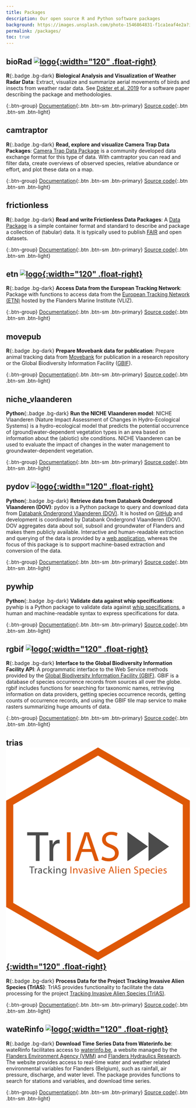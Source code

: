 ```yaml
---
title: Packages
description: Our open source R and Python software packages
background: https://images.unsplash.com/photo-1546864831-f1ca1eaf4e2a?ixlib=rb-1.2.1&ixid=eyJhcHBfaWQiOjEyMDd9&auto=format&fit=crop&w=1500&q=80
permalink: /packages/
toc: true
---
```


[biorad]: http://adokter.github.io/bioRad
[biorad_github]: https://github.com/adokter/bioRad
[biorad_logo]: https://raw.githubusercontent.com/adokter/bioRad/master/man/figures/logo.png

[camtraptor]: https://inbo.github.io/camtraptor/
[camtraptor_github]: https://github.com/inbo/camtraptor

[frictionless]: https://docs.ropensci.org/frictionless/
[frictionless_github]: https://github.com/frictionlessdata/frictionless-r

[etn]: https://inbo.github.io/etn/
[etn_github]: https://github.com/inbo/etn
[etn_logo]: https://raw.githubusercontent.com/inbo/etn/main/man/figures/logo.png

[movepub]: https://inbo.github.io/movepub/
[movepub_github]: https://github.com/inbo/movepub/

[niche_vlaanderen]: https://inbo.github.io/niche_vlaanderen/
[niche_vlaanderen_github]: https://github.com/inbo/niche_vlaanderen

[pydov]: https://pydov.readthedocs.io/
[pydov_github]: https://github.com/DOV-Vlaanderen/pydov
[pydov_logo]: https://raw.githubusercontent.com/DOV-Vlaanderen/pydov/master/docs/_static/img/logo.png

[pywhip]: https://inbo.github.io/pywhip/
[pywhip_github]: https://github.com/inbo/pywhip

[rgbif]: https://docs.ropensci.org/rgbif/
[rgbif_github]: https://github.com/ropensci/rgbif 
[rgbif_logo]: https://raw.githubusercontent.com/ropensci/rgbif/master/man/figures/logo.png

[trias]: https://trias-project.github.io/trias
[trias_github]: https://github.com/trias-project/trias
[trias_logo]: https://raw.githubusercontent.com/trias-project/trias/main/man/figures/logo.png

[waterinfo]: https://docs.ropensci.org/wateRinfo/
[waterinfo_github]: https://github.com/ropensci/wateRinfo
[waterinfo_logo]: https://raw.githubusercontent.com/ropensci/wateRinfo/main/man/figures/logo.png

<!--
### title [![logo][pkg_logo]{:width="120" .float-right}][pkg]

**R**{:.badge .bg-dark} **pkg title**: pkg description

{:.btn-group}
[Documentation][pkg]{:.btn .btn-sm .btn-primary}
[Source code][pkg_github]{:.btn .btn-sm .btn-light}
-->

## bioRad [![logo][biorad_logo]{:width="120" .float-right}][biorad]

**R**{:.badge .bg-dark} **Biological Analysis and Visualization of Weather Radar Data**: Extract, visualize and summarize aerial movements of birds and insects from weather radar data. See [Dokter et al. 2019](https://doi.org/10.1111/ecog.04028) for a software paper describing the package and methodologies.

{:.btn-group}
[Documentation][biorad]{:.btn .btn-sm .btn-primary}
[Source code][biorad_github]{:.btn .btn-sm .btn-light}

## camtraptor

**R**{:.badge .bg-dark} **Read, explore and visualize Camera Trap Data Packages**: [Camera Trap Data Package](https://tdwg.github.io/camtrap-dp/) is a community developed data exchange format for this type of data. With camtraptor you can read and filter data, create overviews of observed species, relative abundance or effort, and plot these data on a map.

{:.btn-group}
[Documentation][camtraptor]{:.btn .btn-sm .btn-primary}
[Source code][camtraptor_github]{:.btn .btn-sm .btn-light}

## frictionless

**R**{:.badge .bg-dark} **Read and write Frictionless Data Packages**: A [Data Package](https://specs.frictionlessdata.io/data-package/) is a simple container format and standard to describe and package a collection of (tabular) data. It is typically used to publish [FAIR](https://www.go-fair.org/fair-principles/) and open datasets.

{:.btn-group}
[Documentation][frictionless]{:.btn .btn-sm .btn-primary}
[Source code][frictionless_github]{:.btn .btn-sm .btn-light}

## etn [![logo][etn_logo]{:width="120" .float-right}][etn]

**R**{:.badge .bg-dark} **Access Data from the European Tracking Network**: Package with functions to access data from the [European Tracking Network (ETN)](http://www.lifewatch.be/etn/) hosted by the Flanders Marine Institute (VLIZ).

{:.btn-group}
[Documentation][etn]{:.btn .btn-sm .btn-primary}
[Source code][etn_github]{:.btn .btn-sm .btn-light}

## movepub

**R**{:.badge .bg-dark} **Prepare Movebank data for publication**: Prepare animal tracking data from [Movebank](<https://movebank.org>) for publication in a research repository or the Global Biodiversity Information Facility ([GBIF](https://www.gbif.org)).

{:.btn-group}
[Documentation][movepub]{:.btn .btn-sm .btn-primary}
[Source code][movepub_github]{:.btn .btn-sm .btn-light}

## niche_vlaanderen

**Python**{:.badge .bg-dark} **Run the NICHE Vlaanderen model**: NICHE Vlaanderen (Nature Impact Assessment of Changes in Hydro-Ecological Systems) is a hydro-ecological model that predicts the potential occurrence of (ground)water-dependent vegetation types in an area based on information about the (abiotic) site conditions. NICHE Vlaanderen can be used to evaluate the impact of changes in the water management to groundwater-dependent vegetation.

{:.btn-group}
[Documentation][niche_vlaanderen]{:.btn .btn-sm .btn-primary}
[Source code][niche_vlaanderen_github]{:.btn .btn-sm .btn-light}

## pydov [![logo][pydov_logo]{:width="120" .float-right}][pydov]

**Python**{:.badge .bg-dark} **Retrieve data from Databank Ondergrond Vlaanderen (DOV)**: pydov is a Python package to query and download data from [Databank Ondergrond Vlaanderen (DOV)](https://www.dov.vlaanderen.be). It is hosted on [GitHub](https://github.com/DOV-Vlaanderen/pydov) and development is coordinated by Databank Ondergrond Vlaanderen (DOV). DOV aggregates data about soil, subsoil and groundwater of Flanders and makes them publicly available. Interactive and human-readable extraction and querying of the data is provided by a [web application](https://www.dov.vlaanderen.be/portaal/?module=verkenner#ModulePage), whereas the focus of this package is to support machine-based extraction and conversion of the data.

{:.btn-group}
[Documentation][pydov]{:.btn .btn-sm .btn-primary}
[Source code][pydov_github]{:.btn .btn-sm .btn-light}

## pywhip

**Python**{:.badge .bg-dark} **Validate data against whip specifications**: pywhip is a Python package to validate data against [whip specifications](https://github.com/inbo/whip), a human and machine-readable syntax to express specifications for data.

{:.btn-group}
[Documentation][pywhip]{:.btn .btn-sm .btn-primary}
[Source code][pywhip_github]{:.btn .btn-sm .btn-light}

## rgbif [![logo][rgbif_logo]{:width="120" .float-right}][rgbif]

**R**{:.badge .bg-dark} **Interface to the Global Biodiversity Information Facility API**: A programmatic interface to the Web Service methods provided by the [Global Biodiversity Information Facility (GBIF)](https://www.gbif.org/developer/summary). GBIF is a database of species occurrence records from sources all over the globe. rgbif includes functions for searching for taxonomic names, retrieving information on data providers, getting species occurrence records, getting counts of occurrence records, and using the GBIF tile map service to make rasters summarizing huge amounts of data.

{:.btn-group}
[Documentation][rgbif]{:.btn .btn-sm .btn-primary}
[Source code][rgbif_github]{:.btn .btn-sm .btn-light}

## trias [![logo][trias_logo]{:width="120" .float-right}][trias]

**R**{:.badge .bg-dark} **Process Data for the Project Tracking Invasive Alien Species (TrIAS)**: TrIAS provides functionality to facilitate the data processing for the project [Tracking Invasive Alien Species (TrIAS)](http://www.trias-project.be).

{:.btn-group}
[Documentation][trias]{:.btn .btn-sm .btn-primary}
[Source code][trias_github]{:.btn .btn-sm .btn-light}

## wateRinfo [![logo][waterinfo_logo]{:width="120" .float-right}][waterinfo]

**R**{:.badge .bg-dark} **Download Time Series Data from Waterinfo.be**: wateRinfo facilitates access to [waterinfo.be](https://www.waterinfo.be/), a website managed by the [Flanders Environment Agency (VMM)](https://en.vmm.be/) and [Flanders Hydraulics Research](https://www.waterbouwkundiglaboratorium.be/). The website provides access to real-time water and weather related environmental variables for Flanders (Belgium), such as rainfall, air pressure, discharge, and water level. The package provides functions to search for stations and variables, and download time series.

{:.btn-group}
[Documentation][waterinfo]{:.btn .btn-sm .btn-primary}
[Source code][waterinfo_github]{:.btn .btn-sm .btn-light}
